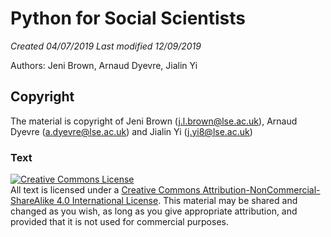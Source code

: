 # Python for Social Scientists

*Created 04/07/2019*
*Last modified 12/09/2019*

Authors: Jeni Brown, Arnaud Dyevre, Jialin Yi


## Copyright

The material is copyright of Jeni Brown (j.l.brown@lse.ac.uk), Arnaud Dyevre (a.dyevre@lse.ac.uk) and Jialin Yi (j.yi8@lse.ac.uk)

### Text

<a rel="license" href="http://creativecommons.org/licenses/by-nc-sa/4.0/"><img alt="Creative Commons License" style="border-width:0" src="https://i.creativecommons.org/l/by-nc-sa/4.0/88x31.png" /></a><br />All text is licensed under a <a rel="license" href="http://creativecommons.org/licenses/by-nc-sa/4.0/">Creative Commons Attribution-NonCommercial-ShareAlike 4.0 International License</a>. This material may be shared and changed as you wish, as long as you give appropriate attribution, and provided that it is not used for commercial purposes.
